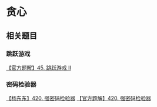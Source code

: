 # 贪心

## 相关题目

### 跳跃游戏

[【官方题解】45. 跳跃游戏 II](https://leetcode-cn.com/problems/jump-game-ii/solution/tiao-yue-you-xi-ii-by-leetcode-solution/)

### 密码检验器

[【杨东东】420. 强密码检验器](https://leetcode-cn.com/problems/strong-password-checker/solution/si-lu-qing-xi-c-0ms-by-13261896688/)
[【官方题解】420. 强密码检验器](https://leetcode-cn.com/problems/strong-password-checker/solution/qiang-mi-ma-jian-yan-qi-by-leetcode-solu-4fqx/)
